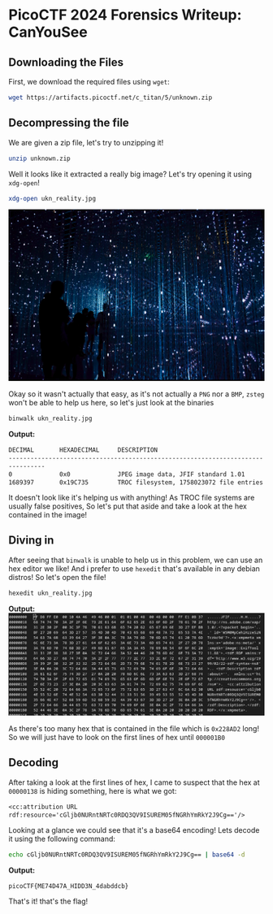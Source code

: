 # PicoCTF 2024 Forensics Writeup: CanYouSee

## Downloading the Files
First, we download the required files using `wget`:

```bash
wget https://artifacts.picoctf.net/c_titan/5/unknown.zip
```

## Decompressing the file
We are given a zip file, let's try to unzipping it!

```bash
unzip unknown.zip
```

Well it looks like it extracted a really big image? Let's try opening it using `xdg-open`!

```bash
xdg-open ukn_reality.jpg
```
<img src="screenshots/preview-screenshot.png">

Okay so it wasn't actually that easy, as it's not actually a `PNG` nor a `BMP`, `zsteg` won't be able to help us here, so let's just look at the binaries 

```bash
binwalk ukn_reality.jpg
```

**Output:**
```
DECIMAL       HEXADECIMAL     DESCRIPTION
--------------------------------------------------------------------------------
0             0x0             JPEG image data, JFIF standard 1.01
1689397       0x19C735        TROC filesystem, 1758023072 file entries
```

It doesn't look like it's helping us with anything! As TROC file systems are usually false positives, So let's put that aside and take a look at the hex contained in the image!

## Diving in
After seeing that `binwalk` is unable to help us in this problem, we can use an hex editor we like! And i prefer to use `hexedit` that's available in any debian distros! So let's open the file!

```bash
hexedit ukn_reality.jpg
```

**Output:**
<img src="screenshots/hexeditor-screenshot.png">

As there's too many hex that is contained in the file which is `0x228AD2` long! So we will just have to look on the first lines of hex until `000001B0`

## Decoding
After taking a look at the first lines of hex, I came to suspect that the hex at `00000138` is hiding something, here is what we got:

```
<cc:attribution URL rdf:resource='cGljb0NURntNRTc0RDQ3QV9ISUREM05fNGRhYmRkY2J9Cg=='/>
```

Looking at a glance we could see that it's a base64 encoding! Lets decode it using the following command:

```bash
echo cGljb0NURntNRTc0RDQ3QV9ISUREM05fNGRhYmRkY2J9Cg== | base64 -d
```

**Output:**
```
picoCTF{ME74D47A_HIDD3N_4dabddcb}
```

That's it! that's the flag!
